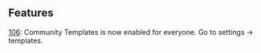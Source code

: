 ## Features

[106](https://github.com/influxdata/ui/pull/106): Community Templates is now enabled for everyone. Go to settings -> templates.
